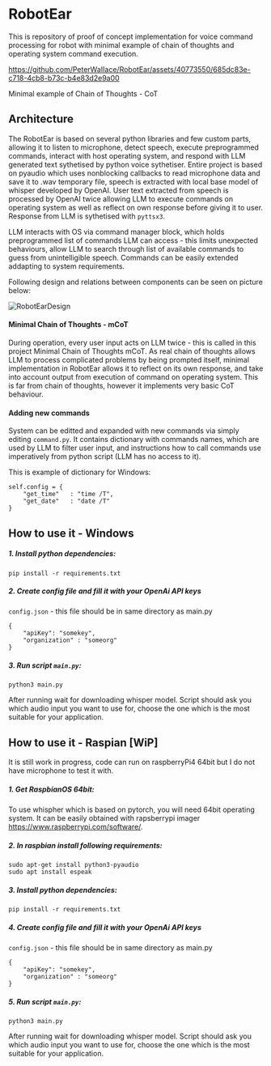 # RobotEar

This is repository of proof of concept implementation for voice command processing for robot with minimal example of chain of thoughts and operating system command execution.

https://github.com/PeterWaIIace/RobotEar/assets/40773550/685dc83e-c718-4cb8-b73c-b4e83d2e9a00

Minimal example of Chain of Thoughts - CoT

## Architecture

The RobotEar is based on several python libraries and few custom parts, allowing it to listen to microphone, detect speech, execute preprogrammed commands, interact with host operating system, and respond with LLM generated text sythetised by python voice sythetiser. Entire project is based on pyaudio which uses nonblocking callbacks to read microphone data and save it to .wav temporary file, speech is extracted with local base model of whisper developed by OpenAI. User text extracted from speech is processed by OpenAI twice allowing LLM to execute commands on operating system as well as reflect on own response before giving it to user. Response from LLM is sythetised with `pyttsx3`.

LLM interacts with OS via command manager block, which holds preprogrammed list of commands LLM can access - this limits unexpected behaviours, allow LLM to search through list of available commands to guess from unintelligible speech. Commands can be easily extended addapting to system requirements.

Following design and relations between components can be seen on picture below: 

![RobotEarDesign](https://github.com/PeterWaIIace/RobotEar/assets/40773550/00f12b0a-4f04-4609-a467-e503c5a7730a)

#### Minimal Chain of Thoughts - mCoT

During operation, every user input acts on LLM twice - this is called in this project Minimal Chain of Thoughts mCoT. As real chain of thoughts allows LLM to process complicated problems by being prompted itself, minimal implementation in RobotEar allows it to reflect on its own response, and take into account output from execution of command on operating system. This is far from chain of thoughts, however it implements very basic CoT behaviour.  

#### Adding new commands

System can be editted and expanded with new commands via simply editing `command.py`. It contains dictionary with commands names, which are used by LLM to filter user input, and instructions how to call commands use imperatively from python script (LLM has no access to it). 

This is example of dictionary for Windows:
```
self.config = {
    "get_time"   : "time /T",
    "get_date"   : "date /T"
}
```

## How to use it - Windows

##### 1. Install python dependencies: 
```
pip install -r requirements.txt
```
##### 2. Create config file and fill it with your OpenAi API keys
`config.json` - this file should be in same directory as main.py
```
{
    "apiKey": "somekey",
    "organization" : "someorg"
}
```

##### 3. Run script `main.py`:

```
python3 main.py
```
After running wait for downloading whisper model. Script should ask you which audio input you want to use for, choose the one which is the most suitable for your application.

## How to use it - Raspian [WiP]

It is still work in progress, code can run on raspberryPi4 64bit but I do not have microphone to test it with.

##### 1. Get RaspbianOS 64bit:

To use whispher which is based on pytorch, you will need 64bit operating system. It can be easily obtained with rapsberrypi imager https://www.raspberrypi.com/software/. 

##### 2. In raspbian install following requirements:
```
sudo apt-get install python3-pyaudio
sudo apt install espeak
```

##### 3. Install python dependencies: 
```
pip install -r requirements.txt
```
##### 4. Create config file and fill it with your OpenAi API keys
`config.json` - this file should be in same directory as main.py
```
{
    "apiKey": "somekey",
    "organization" : "someorg"
}
```

##### 5. Run script `main.py`:

```
python3 main.py
```
After running wait for downloading whisper model. Script should ask you which audio input you want to use for, choose the one which is the most suitable for your application.
